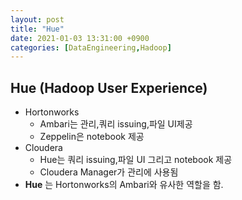 ```yaml
---
layout: post
title: "Hue"
date: 2021-01-03 13:31:00 +0900
categories: [DataEngineering,Hadoop]
---
```


## Hue (Hadoop User Experience)

- Hortonworks
  - Ambari는 관리,쿼리 issuing,파일 UI제공
  - Zeppelin은 notebook 제공
- Cloudera
  - Hue는 쿼리 issuing,파일 UI 그리고 notebook  제공
  - Cloudera Manager가 관리에 사용됨
- **Hue** 는 Hortonworks의 Ambari와 유사한 역할을 함.